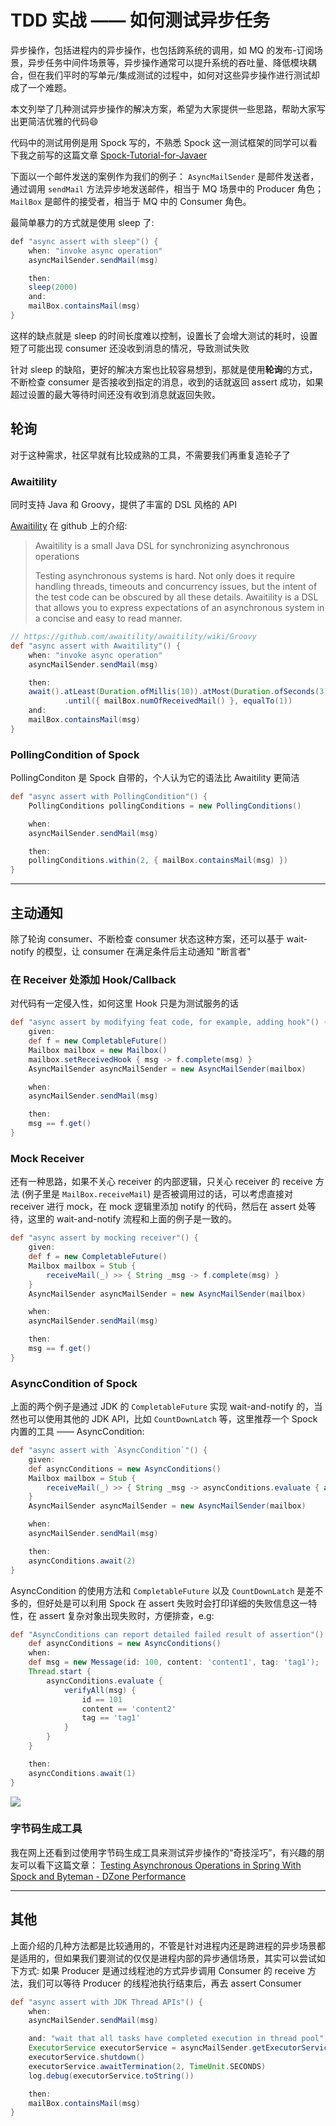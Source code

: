 # TDD 实战 —— 如何测试异步任务

异步操作，包括进程内的异步操作，也包括跨系统的调用，如 MQ 的发布-订阅场景，异步任务中间件场景等，异步操作通常可以提升系统的吞吐量、降低模块耦合，但在我们平时的写单元/集成测试的过程中，如何对这些异步操作进行测试却成了一个难题。

本文列举了几种测试异步操作的解决方案，希望为大家提供一些思路，帮助大家写出更简洁优雅的代码😄


代码中的测试用例是用 Spock 写的，不熟悉 Spock 这一测试框架的同学可以看下我之前写的这篇文章 [Spock-Tutorial-for-Javaer](https://chenxi-null.github.io/2019/01/28/Spock-Tutorial-for-Javaer/)

下面以一个邮件发送的案例作为我们的例子：
`AsyncMailSender` 是邮件发送者，通过调用 `sendMail` 方法异步地发送邮件，相当于 MQ 场景中的 Producer 角色；
`MailBox` 是邮件的接受者，相当于 MQ 中的 Consumer 角色。


最简单暴力的方式就是使用 sleep 了:
```java
def "async assert with sleep"() {
    when: "invoke async operation"
    asyncMailSender.sendMail(msg)

    then:
    sleep(2000)
    and:
    mailBox.containsMail(msg)
}
```
这样的缺点就是 sleep 的时间长度难以控制，设置长了会增大测试的耗时，设置短了可能出现 consumer 还没收到消息的情况，导致测试失败

针对 sleep 的缺陷，更好的解决方案也比较容易想到，那就是使用**轮询**的方式，不断检查 consumer 是否接收到指定的消息，收到的话就返回 assert 成功，如果超过设置的最大等待时间还没有收到消息就返回失败。


## 轮询

对于这种需求，社区早就有比较成熟的工具，不需要我们再重复造轮子了

### Awaitility
同时支持 Java 和 Groovy，提供了丰富的 DSL 风格的 API

[Awaitility](https://github.com/awaitility/awaitility) 在 github 上的介绍:
> Awaitility is a small Java DSL for synchronizing asynchronous operations
> 
> Testing asynchronous systems is hard. Not only does it require handling threads, timeouts and concurrency issues, but the intent of the test code can be obscured by all these details. Awaitility is a DSL that allows you to express expectations of an asynchronous system in a concise and easy to read manner.

```groovy
// https://github.com/awaitility/awaitility/wiki/Groovy
def "async assert with Awaitility"() {
    when: "invoke async operation"
    asyncMailSender.sendMail(msg)

    then:
    await().atLeast(Duration.ofMillis(10)).atMost(Duration.ofSeconds(3))
            .until({ mailBox.numOfReceivedMail() }, equalTo(1))
    and:
    mailBox.containsMail(msg)
}

```

### PollingCondition of Spock
PollingConditon 是 Spock 自带的，个人认为它的语法比 Awaitility 更简洁

```groovy
def "async assert with PollingCondition"() {
    PollingConditions pollingConditions = new PollingConditions()

    when:
    asyncMailSender.sendMail(msg)

    then:
    pollingConditions.within(2, { mailBox.containsMail(msg) })
}
```

---


## 主动通知

除了轮询 consumer、不断检查 consumer 状态这种方案，还可以基于 wait-notify 的模型，让 consumer 在满足条件后主动通知 "断言者"

### 在 Receiver 处添加 Hook/Callback
对代码有一定侵入性，如何这里 Hook 只是为测试服务的话
```groovy
def "async assert by modifying feat code, for example, adding hook"() {
    given:
    def f = new CompletableFuture()
    Mailbox mailbox = new Mailbox()
    mailbox.setReceivedHook { msg -> f.complete(msg) }
    AsyncMailSender asyncMailSender = new AsyncMailSender(mailbox)

    when:
    asyncMailSender.sendMail(msg)

    then:
    msg == f.get()
}
```

### Mock Receiver
还有一种思路，如果不关心 receiver 的内部逻辑，只关心 receiver 的 receive 方法 (例子里是 `MailBox.receiveMail`) 是否被调用过的话，可以考虑直接对 receiver 进行 mock，在 mock 逻辑里添加 notify 的代码，然后在 assert 处等待，这里的 wait-and-notify 流程和上面的例子是一致的。


```groovy
def "async assert by mocking receiver"() {
    given:
    def f = new CompletableFuture()
    Mailbox mailbox = Stub {
        receiveMail(_) >> { String _msg -> f.complete(msg) }
    }
    AsyncMailSender asyncMailSender = new AsyncMailSender(mailbox)

    when:
    asyncMailSender.sendMail(msg)

    then:
    msg == f.get()
}
```

### AsyncCondition of Spock
上面的两个例子是通过 JDK 的 `CompletableFuture` 实现 wait-and-notify 的，当然也可以使用其他的 JDK API，比如 `CountDownLatch` 等，这里推荐一个 Spock 内置的工具 —— AsyncCondition:
```groovy
def "async assert with `AsyncCondition`"() {
    given:
    def asyncConditions = new AsyncConditions()
    Mailbox mailbox = Stub {
        receiveMail(_) >> { String _msg -> asyncConditions.evaluate { assert _msg == msg } }
    }
    AsyncMailSender asyncMailSender = new AsyncMailSender(mailbox)

    when:
    asyncMailSender.sendMail(msg)

    then:
    asyncConditions.await(2)
}
```
AsyncCondition 的使用方法和 `CompletableFuture` 以及 `CountDownLatch` 是差不多的，但好处是可以利用 Spock 在 assert 失败时会打印详细的失败信息这一特性，在 assert 复杂对象出现失败时，方便排查，e.g:
```groovy
def "AsyncConditions can report detailed failed result of assertion"() {
    def asyncConditions = new AsyncConditions()
    when:
    def msg = new Message(id: 100, content: 'content1', tag: 'tag1');
    Thread.start {
        asyncConditions.evaluate {
            verifyAll(msg) {
                id == 101
                content == 'content2'
                tag == 'tag1'
            }
        }
    }

    then:
    asyncConditions.await(1)
}
```
![](2020-07-29-11-43-33.png)

### 字节码生成工具

我在网上还看到过使用字节码生成工具来测试异步操作的“奇技淫巧”，有兴趣的朋友可以看下这篇文章：
[Testing Asynchronous Operations in Spring With Spock and Byteman - DZone Performance](https://dzone.com/articles/testing-asynchronous-operations-in-spring-with-spo)

---

## 其他
上面介绍的几种方法都是比较通用的，不管是针对进程内还是跨进程的异步场景都是适用的，但如果我们要测试的仅仅是进程内部的异步通信场景，其实可以尝试如下方式:
如果 Producer 是通过线程池的方式异步调用 Consumer 的 receive 方法，我们可以等待 Producer 的线程池执行结束后，再去 assert Consumer
```groovy
def "async assert with JDK Thread APIs"() {
    when:
    asyncMailSender.sendMail(msg)

    and: "wait that all tasks have completed execution in thread pool"
    ExecutorService executorService = asyncMailSender.getExecutorService()
    executorService.shutdown()
    executorService.awaitTermination(2, TimeUnit.SECONDS)
    log.debug(executorService.toString())

    then:
    mailBox.containsMail(msg)
}
```




